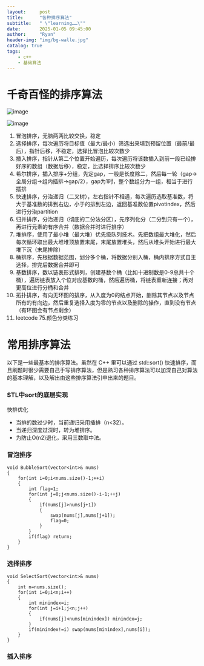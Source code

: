 ```yaml
---
layout:     post
title:      "各种排序算法"
subtitle:   " \"learning……\""
date:       2025-01-05 09:45:00
author:     "Ryan"
header-img: "img/bg-walle.jpg"
catalog: true
tags:
    - c++
    - 基础算法
---
```



# 千奇百怪的排序算法  

![image](https://github.com/user-attachments/assets/6520bf80-977f-4b7a-b0d1-95d88cf049d4)

![image](https://github.com/user-attachments/assets/0a194524-cf51-420a-9224-8c69c5a058f0)


1. 冒泡排序，无脑两两比较交换，稳定
2. 选择排序，每次遍历将目标值（最大/最小）筛选出来填到预留位置（最前/最后），指针后移，不稳定，选择比冒泡比较次数少
3. 插入排序，指针从第二个位置开始遍历，每次遍历将该数插入到前一段已经排好序的数组（数据后移），稳定，比选择排序比较次数少
4. 希尔排序，插入排序+分组，先定gap，一般是长度除二，然后每一轮（gap->全局分组->组内插排->gap/2），gap为1时，整个数组分为一组，相当于进行插排
5. 快速排序，分治递归（二叉树），左右指针不相遇，每次遍历选取基准数，将大于基准数的排到右边，小于的排到左边，返回基准数位置pivotindex，然后进行分治partition
6. 归并排序，分治递归（彻底的二分法分区），先序列化分（二分到只有一个），再进行元素的有序合并（数据合并时进行排序）
7. 堆排序，使用了最小堆（最大堆）优先级队列技术。先把数组最大堆化，然后每次循环取出最大堆堆顶放置末尾，末尾放置堆头，然后从堆头开始进行最大堆下沉（末尾排除）
8. 桶排序，先根据数据范围，划分多个桶，将数据分别入桶，桶内排序方式自主选择，排完后数据合并即可
9. 基数排序，数以链表形式排列，创建基数个桶（比如十进制数是0-9总共十个桶），遍历链表放入个位对应基数的桶，然后遍历桶，将链表重新连接；再对更高位进行分桶和合并
10. 拓扑排序，有向无环图的排序，从入度为0的结点开始，删除其节点以及节点所有的有向边，然后重复选择入度为零的节点以及删除的操作，直到没有节点（有环图会有节点剩余）
11. leetcode 75.颜色分类练习


# 常用排序算法  
以下是一些最基本的排序算法。虽然在 C++ 里可以通过 std::sort() 快速排序，而且刷题时很少需要自己手写排序算法，但是熟习各种排序算法可以加深自己对算法的基本理解，以及解出由这些排序算法引申出来的题目。

### STL中sort的底层实现  
快排优化  
* 当排的数过少时，当前递归采用插排（n<32）。
* 当递归深度过深时，转为堆排序。
* 为防止O(n2)退化，采用三数取中法。


### 冒泡排序  
````
void BubbleSort(vector<int>& nums)
{
    for(int i=0;i<nums.size()-1;++i)
    {
        int flag=1;
        for(int j=0;j<nums.size()-i-1;++j)
        {
            if(nums[j]>nums[j+1])
            {
                swap(nums[j],nums[j+1]);
                flag=0;
            }
        }
        if(flag) return;
    }
}
````

### 选择排序  
````
void SelectSort(vector<int>& nums)
{
    int n=nums.size();
    for(int i=0;i<n;i++)
    {
        int minindex=i;
        for(int j=i+1;j<n;j++)
        {
            if(nums[j]<nums[minindex]) minindex=j;
        }
        if(minindex!=i) swap(nums[minindex],nums[i]);
    }
}
````

### 插入排序  
````

````










